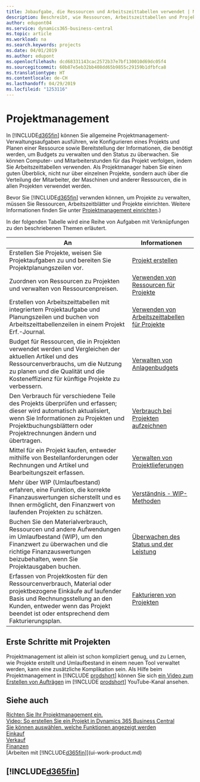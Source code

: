 ```yaml
---
title: Jobaufgabe, die Ressourcen und Arbeitszeittabellen verwendet | Microsoft Docs
description: Beschreibt, wie Ressourcen, Arbeitszeittabellen und Projekte genutzt werden, um Projekte zu verwalten.
author: edupont04
ms.service: dynamics365-business-central
ms.topic: article
ms.workload: na
ms.search.keywords: projects
ms.date: 04/01/2019
ms.author: edupont
ms.openlocfilehash: dcd68331143cac2572b37e7bf130010d69dc05f4
ms.sourcegitcommit: 60b87e5eb32bb408dd65b9855c29159b1dfbfca8
ms.translationtype: HT
ms.contentlocale: de-CH
ms.lasthandoff: 04/29/2019
ms.locfileid: "1253116"
---
```

# <a name="project-management"></a>Projektmanagement
In [!INCLUDE[d365fin](includes/d365fin_md.md)] können Sie allgemeine Projektmanagement-Verwaltungsaufgaben ausführen, wie Konfigurieren eines Projekts und Planen einer Ressource sowie Bereitstellung der Informationen, die benötigt werden, um Budgets zu verwalten und den Status zu überwachen. Sie können Computer- und Mitarbeiterstunden für das Projekt verfolgen, indem Sie Arbeitszeittabellen verwenden. Als Projektmanager haben Sie einen guten Überblick, nicht nur über einzelnen Projekte, sondern auch über die Verteilung der Mitarbeiter, der Maschinen und anderer Ressourcen, die in allen Projekten verwendet werden.

Bevor Sie [!INCLUDE[d365fin](includes/d365fin_md.md)] verwnden können, um Projekte zu verwalten, müssen Sie Ressourcen, Arbeitszeitblätter und Projekte einrichten. Weitere Informationen finden Sie unter [Projektmanagement einrichten](projects-setup-projects.md).)  

In der folgenden Tabelle wird eine Reihe von Aufgaben mit Verknüpfungen zu den beschriebenen Themen erläutert.

| An | Informationen |
| --- | --- |
| Erstellen Sie Projekte, weisen Sie Projektaufgaben zu und bereiten Sie Projektplanungszeilen vor. |[Projekt erstellen](projects-how-create-jobs.md) |
| Zuordnen von Ressourcen zu Projekten und verwalten von Ressourcenpreisen. |[Verwenden von Ressourcen für Projekte](projects-how-use-resources.md) |
| Erstellen von Arbeitszeittabellen mit integriertem Projektaufgabe und Planungszeilen und buchen von Arbeitszeittabellenzeilen in einem Projekt Erf.-Journal. |[Verwenden von Arbeitszeittabellen für Projekte](projects-how-use-time-sheets.md) |
| Budget für Ressourcen, die in Projekten verwendet werden und Vergleichen der aktuellen Artikel und des Ressourcenverbrauchs, um die Nutzung zu planen und die Qualität und die Kosteneffizienz für künftige Projekte zu verbessern. |[Verwalten von Anlagenbudgets](projects-how-manage-budgets.md) |
| Den Verbrauch für verschiedene Teile des Projekts überprüfen und erfassen; dieser wird automatisch aktualisiert, wenn Sie Informationen zu Projekten und Projektbuchungsblättern oder Projektrechnungen ändern und übertragen. |[Verbrauch bei Projekten aufzeichnen](projects-how-record-job-usage.md) |
| Mittel für ein Projekt kaufen, entweder mithilfe von Bestellanforderungen oder Rechnungen und Artikel und Bearbeitungszeit erfassen. |[Verwalten von Projektlieferungen](projects-how-manage-project-supplies.md) |
| Mehr über WIP (Umlaufbestand) erfahren, eine Funktion, die korrekte Finanzauswertungen sicherstellt und es Ihnen ermöglicht, den Finanzwert von laufenden Projekten zu schätzen. |[Verständnis - WIP-Methoden](projects-understanding-wip.md) |
| Buchen Sie den Materialverbrauch, Ressourcen und andere Aufwendungen im Umlaufbestand (WIP), um den Finanzwert zu überwachen und die richtige Finanzauswertungen beizubehalten, wenn Sie Projektausgaben buchen. |[Überwachen des Status und der Leistung](projects-how-monitor-progress-performance.md) |
| Erfassen von Projektkosten für den Ressourcenverbrauch, Material oder projektbezogene Einkäufe auf laufender Basis und Rechnungsstellung an den Kunden, entweder wenn das Projekt beendet ist oder entsprechend dem Fakturierungsplan. |[Fakturieren von Projekten](projects-how-invoice-jobs.md) |

## <a name="get-started-with-projects"></a>Erste Schritte mit Projekten

Projektmanagement ist allein ist schon kompliziert genug, und zu Lernen, wie Projekte erstellt und Umlaufbestand in einem neuen Tool verwaltet werden, kann eine zusätzliche Komplikation sein. Als Hilfe beim Projektmanagement in [!INCLUDE [prodshort](includes/prodshort.md)] können Sie sich [ein Video zum Erstellen von Aufträgen](https://www.youtube.com/watch?v=VqaPWr7BWmw) im [!INCLUDE [prodshort](includes/prodshort.md)] YouTube-Kanal ansehen.  

## <a name="see-also"></a>Siehe auch

[Richten Sie Ihr Projektmanagement ein.](projects-setup-projects.md)  
[Video: So erstellen Sie ein Projekt in Dynamics 365 Business Central](https://www.youtube.com/watch?v=VqaPWr7BWmw)  
[Sie können auswählen, welche Funktionen angezeigt werden](ui-experiences.md)  
[Einkauf](purchasing-manage-purchasing.md)  
[Verkauf](sales-manage-sales.md)  
[Finanzen](finance.md)  
[Arbeiten mit [!INCLUDE[d365fin](includes/d365fin_md.md)]](ui-work-product.md)  

## [!INCLUDE[d365fin](includes/free_trial_md.md)]  
